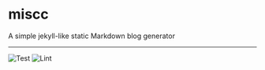 # miscc

A simple jekyll-like static Markdown blog generator

<hr>

![Test](https://github.com/wiomoc/miscc/actions/workflows/test.yml/badge.svg)
![Lint](https://github.com/wiomoc/miscc/actions/workflows/lint.yml/badge.svg)
